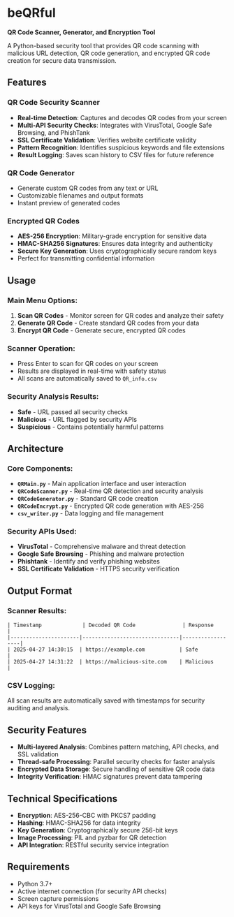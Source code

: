 # beQRful
**QR Code Scanner, Generator, and Encryption Tool**

A Python-based security tool that provides QR code scanning with malicious URL detection, QR code generation, and encrypted QR code creation for secure data transmission.

## Features

### **QR Code Security Scanner**
- **Real-time Detection**: Captures and decodes QR codes from your screen
- **Multi-API Security Checks**: Integrates with VirusTotal, Google Safe Browsing, and PhishTank
- **SSL Certificate Validation**: Verifies website certificate validity
- **Pattern Recognition**: Identifies suspicious keywords and file extensions
- **Result Logging**: Saves scan history to CSV files for future reference

### **QR Code Generator** 
- Generate custom QR codes from any text or URL
- Customizable filenames and output formats
- Instant preview of generated codes

### **Encrypted QR Codes**
- **AES-256 Encryption**: Military-grade encryption for sensitive data
- **HMAC-SHA256 Signatures**: Ensures data integrity and authenticity
- **Secure Key Generation**: Uses cryptographically secure random keys
- Perfect for transmitting confidential information

## Usage

### Main Menu Options:
1. **Scan QR Codes** - Monitor screen for QR codes and analyze their safety
2. **Generate QR Code** - Create standard QR codes from your data
3. **Encrypt QR Code** - Generate secure, encrypted QR codes

### Scanner Operation:
- Press Enter to scan for QR codes on your screen
- Results are displayed in real-time with safety status
- All scans are automatically saved to `QR_info.csv`

### Security Analysis Results:
- **Safe** - URL passed all security checks
- **Malicious** - URL flagged by security APIs
- **Suspicious** - Contains potentially harmful patterns

## Architecture

### Core Components:
- **`QRMain.py`** - Main application interface and user interaction
- **`QRCodeScanner.py`** - Real-time QR detection and security analysis
- **`QRCodeGenerator.py`** - Standard QR code creation
- **`QRCodeEncrypt.py`** - Encrypted QR code generation with AES-256
- **`csv_writer.py`** - Data logging and file management

### Security APIs Used:
- **VirusTotal** - Comprehensive malware and threat detection
- **Google Safe Browsing** - Phishing and malware protection
- **Phishtank** - Identify and verify phishing websites
- **SSL Certificate Validation** - HTTPS security verification

## Output Format

### Scanner Results:
```
| Timestamp             | Decoded QR Code               | Response         |
|----------------------|-------------------------------|------------------|
| 2025-04-27 14:30:15  | https://example.com           | Safe             |
| 2025-04-27 14:31:22  | https://malicious-site.com    | Malicious        |
```

### CSV Logging:
All scan results are automatically saved with timestamps for security auditing and analysis.

## Security Features

- **Multi-layered Analysis**: Combines pattern matching, API checks, and SSL validation
- **Thread-safe Processing**: Parallel security checks for faster analysis
- **Encrypted Data Storage**: Secure handling of sensitive QR code data
- **Integrity Verification**: HMAC signatures prevent data tampering

## Technical Specifications

- **Encryption**: AES-256-CBC with PKCS7 padding
- **Hashing**: HMAC-SHA256 for data integrity
- **Key Generation**: Cryptographically secure 256-bit keys
- **Image Processing**: PIL and pyzbar for QR detection
- **API Integration**: RESTful security service integration

## Requirements

- Python 3.7+
- Active internet connection (for security API checks)
- Screen capture permissions
- API keys for VirusTotal and Google Safe Browsing
